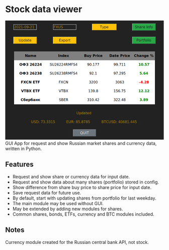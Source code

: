 # Stock data viewer
![image](screenshot.png)  
GUI App for request and show Russian market shares and currency data,
written in Python.  

## Features
- Request and show share or currency data for input date.
- Request and show data about many shares (portfolio) stored in config.
- Show difference from share buy price to share price for input date.
- Save request data for future use.
- By default, start with updating shares from portfolio for last weekday.
- The main module may be used without GUI.
- May be extended by adding new modules for shares.
- Common shares, bonds, ETFs, currency and BTC modules included.

## Notes
Currency module created for the Russian central bank API, not stock.
